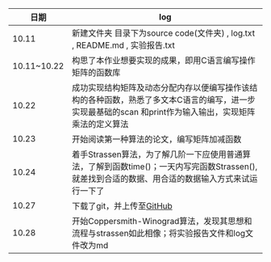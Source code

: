 |日期|log|
|---|---|
|10.11|新建文件夹  目录下为source code(文件夹) , log.txt , README.md , 实验报告.txt|
|10.11~10.22|构思了本作业想要实现的成果，即用C语言编写操作矩阵的函数库|
|10.22|成功实现结构矩阵及动态分配内存以便编写操作该结构的各种函数，熟悉了多文本C语言的编写，进一步实现最基础的scan 和print作为输入输出，实现矩阵乘法的定义算法|
|10.23|开始阅读第一种算法的论文，编写矩阵加减函数|
|10.24|着手Strassen算法，为了解几阶一下应使用普通算法，了解到函数time()；一天内写完函数Strassen(),就差找到合适的数据、用合适的数据输入方式来试运行一下了|
|10.27|下载了git，并上传至[GitHub](https://github.com/caolivchong/-.git)|
|10.28|开始Coppersmith-Winograd算法，发现其思想和流程与strassen如此相像；将实验报告文件和log文件改为md|